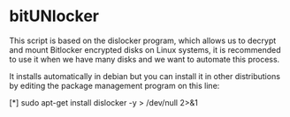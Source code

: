 # bitUNlocker
This script is based on the dislocker program, which allows us to decrypt and mount Bitlocker encrypted disks on Linux systems, it is recommended to use it when we have many disks and we want to automate this process.

It installs automatically in debian but you can install it in other distributions by editing the package management program on this line:

[*] sudo apt-get install dislocker -y > /dev/null 2>&1

